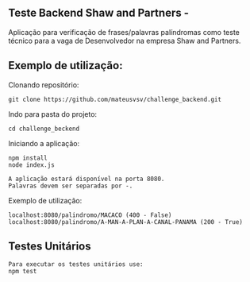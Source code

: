 ## Teste Backend Shaw and Partners - 

Aplicação para verificação de frases/palavras palíndromas como teste técnico para
a vaga de Desenvolvedor na empresa Shaw and Partners.

## Exemplo de utilização:

Clonando repositório:

    git clone https://github.com/mateusvsv/challenge_backend.git

Indo para pasta do projeto:

    cd challenge_beckend

Iniciando a aplicação:

    npm install
    node index.js
    
    A aplicação estará disponível na porta 8080.
    Palavras devem ser separadas por -.

Exemplo de utilização:

    localhost:8080/palindromo/MACACO (400 - False)
    localhost:8080/palindromo/A-MAN-A-PLAN-A-CANAL-PANAMA (200 - True)

## Testes Unitários

    Para executar os testes unitários use:
    npm test
